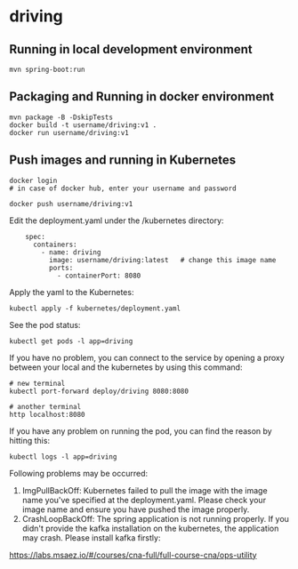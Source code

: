 # driving

## Running in local development environment

```
mvn spring-boot:run
```

## Packaging and Running in docker environment

```
mvn package -B -DskipTests
docker build -t username/driving:v1 .
docker run username/driving:v1
```

## Push images and running in Kubernetes

```
docker login 
# in case of docker hub, enter your username and password

docker push username/driving:v1
```

Edit the deployment.yaml under the /kubernetes directory:
```
    spec:
      containers:
        - name: driving
          image: username/driving:latest   # change this image name
          ports:
            - containerPort: 8080

```

Apply the yaml to the Kubernetes:
```
kubectl apply -f kubernetes/deployment.yaml
```

See the pod status:
```
kubectl get pods -l app=driving
```

If you have no problem, you can connect to the service by opening a proxy between your local and the kubernetes by using this command:
```
# new terminal
kubectl port-forward deploy/driving 8080:8080

# another terminal
http localhost:8080
```

If you have any problem on running the pod, you can find the reason by hitting this:
```
kubectl logs -l app=driving
```

Following problems may be occurred:

1. ImgPullBackOff:  Kubernetes failed to pull the image with the image name you've specified at the deployment.yaml. Please check your image name and ensure you have pushed the image properly.
1. CrashLoopBackOff: The spring application is not running properly. If you didn't provide the kafka installation on the kubernetes, the application may crash. Please install kafka firstly:

https://labs.msaez.io/#/courses/cna-full/full-course-cna/ops-utility

